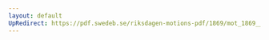 ```yaml
---
layout: default
UpRedirect: https://pdf.swedeb.se/riksdagen-motions-pdf/1869/mot_1869__ak__00187/mot_1869__ak__00187_001.pdf
---
```


